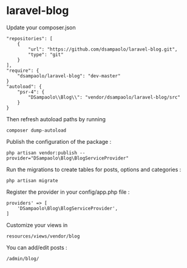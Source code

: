 # laravel-blog

Update your composer.json 

```
"repositories": [
    {
        "url": "https://github.com/dsampaolo/laravel-blog.git",
        "type": "git"
    }
],
"require": {
    "dsampaolo/laravel-blog": "dev-master"
}
"autoload": {
    "psr-4": {
        "DSampaolo\\Blog\\": "vendor/dsampaolo/laravel-blog/src"
    }
}
```

Then refresh autoload paths by running  
``` 
composer dump-autoload
``` 

Publish the configuration of the package :

```
php artisan vendor:publish --provider="DSampaolo\Blog\BlogServiceProvider"
```

Run the migrations to create tables for posts, options and categories :
```
php artisan migrate
```

Register the provider in your config/app.php file :

```'
providers' => [
    'DSampaolo\Blog\BlogServiceProvider',
]
```

Customize your views in 
``` 
resources/views/vendor/blog
``` 

You can add/edit posts :
```
/admin/blog/
```

